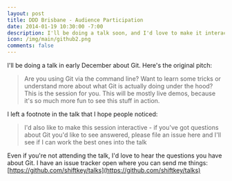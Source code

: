 ```yaml
---
layout: post
title: DDD Brisbane - Audience Participation
date: 2014-01-19 10:30:00 -7:00
description: I'll be doing a talk soon, and I'd love to make it interactive
icon: /img/main/github2.png
comments: false
---
```


I'll be doing a talk in early December about Git. Here's the original pitch:

> Are you using Git via the command line? Want to learn some tricks or
> understand more about what Git is actually doing under the hood? This is the
> session for you. This will be mostly live demos, because it's so much more
> fun to see this stuff in action.

I left a footnote in the talk that I hope people noticed:

>  I'd also like to make this session interactive - if you've got questions
> about Git you'd like to see answered, please file an issue here and I'll see
> if I can work the best ones into the talk

Even if you're not attending the talk, I'd love to hear the questions you have
about Git. I have an issue tracker open where you can send me things:
[https://github.com/shiftkey/talks](https://github.com/shiftkey/talks) 

